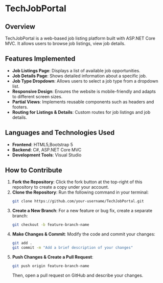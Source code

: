 # TechJobPortal

## Overview
TechJobPortal is a web-based job listing platform built with ASP.NET Core MVC. It allows users to browse job listings, view job details.

## Features Implemented
- **Job Listings Page**: Displays a list of available job opportunities.
- **Job Details Page**: Shows detailed information about a specific job.
- **Job Type Dropdown**: Allows users to select a job type from a dropdown list.
- **Responsive Design**: Ensures the website is mobile-friendly and adapts to different screen sizes.
- **Partial Views**: Implements reusable components such as headers and footers.
- **Routing for Listings & Details**: Custom routes for job listings and job details.


## Languages and Technologies Used
- **Frontend**: HTML5,Bootstrap 5
- **Backend**: C#, ASP.NET Core MVC
- **Development Tools**: Visual Studio

## How to Contribute
1. **Fork the Repository**: Click the fork button at the top-right of this repository to create a copy under your account.
2. **Clone the Repository**: Run the following command in your terminal:
   ```sh
   git clone https://github.com/your-username/TechJobPortal.git
   ```
3. **Create a New Branch**: For a new feature or bug fix, create a separate branch:
   ```sh
   git checkout -b feature-branch-name
   ```
4. **Make Changes & Commit**: Modify the code and commit your changes:
   ```sh
   git add .
   git commit -m "Add a brief description of your changes"
   ```
5. **Push Changes & Create a Pull Request**:
   ```sh
   git push origin feature-branch-name
   ```
   Then, open a pull request on GitHub and describe your changes.


